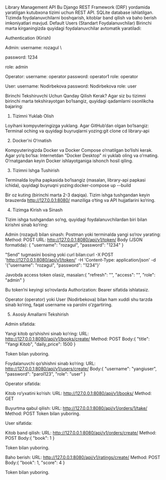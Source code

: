 Library Management API
Bu Django REST Framework (DRF) yordamida yaratilgan kutubxona tizimi uchun REST API. SQLite database ishlatilgan. Tizimda foydalanuvchilarni boshqarish, kitoblar band qilish va baho berish imkoniyatlari mavjud.
Default Users (Standart Foydalanuvchilar)
Birinchi marta kirganingizda quyidagi foydalanuvchilar avtomatik yaratiladi:

Authentication (Kirish)

Admin: 
username: rozagul \

password: 1234

role: admin


Operator: 
username: operator
password: operator1
role: operator


User: 
username: Nodirbekova
password: Nodirbekova
role: user





Birinchi Tekshiruvchi Uchun Qanday Qilish Kerak?
Agar siz bu tizimni birinchi marta tekshirayotgan bo‘lsangiz, quyidagi qadamlarni osonlikcha bajaring:
1. Tizimni Yuklab Olish

Loyihani kompyuteringizga yuklang. Agar GitHub’dan olgan bo‘lsangiz:
Terminal oching va quyidagi buyruqlarni yozing:git clone <loyihaning-url-si>
cd library-api





2. Docker’ni O‘rnatish

Kompyuteringizda Docker va Docker Compose o‘rnatilgan bo‘lishi kerak. Agar yo‘q bo‘lsa:
Internetdan "Docker Desktop" ni yuklab oling va o‘rnating.
O‘rnatgandan keyin Docker ishlayotganiga ishonch hosil qiling.



3. Tizimni Ishga Tushirish

Terminalda loyiha papkasida bo‘lsangiz (masalan, library-api papkasi ichida), quyidagi buyruqni yozing:docker-compose up --build


Bir oz kuting (birinchi marta 2-3 daqiqa). Tizim ishga tushgandan keyin brauzerda http://127.0.0.1:8080/ manziliga o‘ting va API hujjatlarini ko‘ring.

4. Tizimga Kirish va Sinash

Tizim ishga tushgandan so‘ng, quyidagi foydalanuvchilardan biri bilan kirishni sinab ko‘ring:

Admin (rozagul) bilan sinash:
Postman yoki terminalda yangi so‘rov yarating:
Method: POST
URL: http://127.0.0.1:8080/api/v1/token/
Body (JSON formatida):
{
  "username": "rozagul",
  "password": "1234"
}




"Send" tugmasini bosing yoki curl bilan:curl -X POST 'http://127.0.0.1:8080/api/v1/token/' -H 'Content-Type: application/json' -d '{"username": "rozagul", "password": "1234"}'


Javobda access token olasiz, masalan:{
  "refresh": "<uzun-string>",
  "access": "<sizning-tokeningiz>",
  "role": "admin"
}


Bu token’ni keyingi so‘rovlarda Authorization: Bearer <token> sifatida ishlatasiz.




Operator (operator) yoki User (Nodirbekova) bilan ham xuddi shu tarzda sinab ko‘ring, faqat username va parolni o‘zgartiring.


5. Asosiy Amallarni Tekshirish

Admin sifatida:

Yangi kitob qo‘shishni sinab ko‘ring:
URL: http://127.0.0.1:8080/api/v1/books/create/
Method: POST
Body:{
  "title": "Yangi Kitob",
  "daily_price": 1500
}


Token bilan yuboring.


Foydalanuvchi qo‘shishni sinab ko‘ring:
URL: http://127.0.0.1:8080/api/v1/users/create/
Body:{
  "username": "yangiuser",
  "password": "parol123",
  "role": "user"
}






Operator sifatida:

Kitob ro‘yxatini ko‘rish:
URL: http://127.0.0.1:8080/api/v1/books/
Method: GET


Buyurtma qabul qilish:
URL: http://127.0.0.1:8080/api/v1/orders/1/take/
Method: POST
Token bilan yuboring.




User sifatida:

Kitob band qilish:
URL: http://127.0.0.1:8080/api/v1/orders/create/
Method: POST
Body:{
  "book": 1
}


Token bilan yuboring.


Baho berish:
URL: http://127.0.0.1:8080/api/v1/ratings/create/
Method: POST
Body:{
  "book": 1,
  "score": 4
}


Token bilan yuboring.






